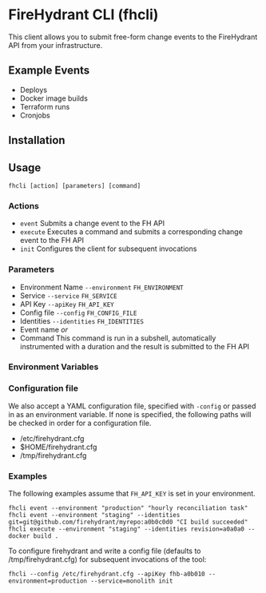 # FireHydrant CLI (fhcli)

This client allows you to submit free-form change events to the FireHydrant API from your infrastructure.

## Example Events
* Deploys
* Docker image builds
* Terraform runs
* Cronjobs

## Installation

## Usage

`fhcli [action] [parameters] [command]`

### Actions

* `event` Submits a change event to the FH API
* `execute` Executes a command and submits a corresponding change event to the FH API
* `init` Configures the client for subsequent invocations

### Parameters

* Environment Name `--environment` `FH_ENVIRONMENT`
* Service `--service` `FH_SERVICE`
* API Key `--apiKey` `FH_API_KEY`
* Config file `--config` `FH_CONFIG_FILE`
* Identities `--identities` `FH_IDENTITIES`
* Event name
_or_
* Command
  This command is run in a subshell, automatically instrumented with a duration and the result is submitted to the FH API

### Environment Variables

### Configuration file

We also accept a YAML configuration file, specified with `-config` or passed in as an environment variable. If none is specified, the following paths will be checked in order for a configuration file.

* /etc/firehydrant.cfg
* $HOME/firehydrant.cfg
* /tmp/firehydrant.cfg

### Examples

The following examples assume that `FH_API_KEY` is set in your environment.

    fhcli event --environment "production" "hourly reconciliation task" 
    fhcli event --environment "staging" --identities git=git@github.com/firehydrant/myrepo:a0b0c0d0 "CI build succeeded"
    fhcli execute --environment "staging" --identities revision=a0a0a0 -- docker build .

To configure firehydrant and write a config file (defaults to /tmp/firehydrant.cfg) for subsequent invocations of the tool:

    fhcli --config /etc/firehydrant.cfg --apiKey fhb-a0b010 --environment=production --service=monolith init
